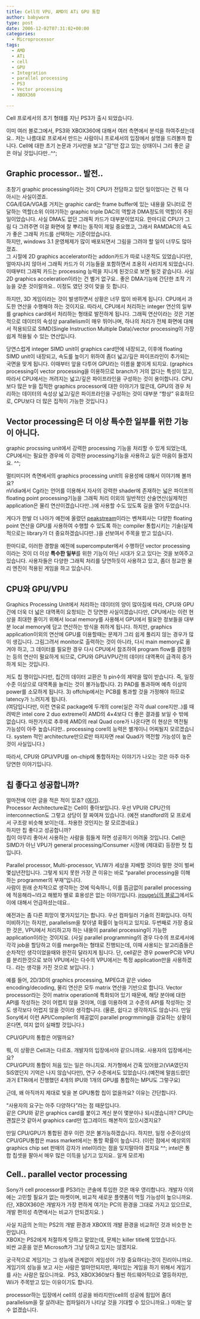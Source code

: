 ```yaml
---
title: Cell의 VPU, AMD의 ATi GPU 통합
author: babyworm
type: post
date: 2006-12-02T07:31:02+00:00
categories:
  - Microprocessor
tags:
  - AMD
  - ATi
  - cell
  - GPU
  - Integration
  - parallel processing
  - PS3
  - Vector processing
  - XBOX360

---
```

Cell 프로세서의 초기 형태를 지닌 PS3가 출시 되었습니다.

이미 여러 블로그에서, PS3와 XBOX360에 대해서 여러 측면에서 분석을 하여주셨는데요.. 저는 나름대로 프로세서 만드는 사람이니 프로세서의 입장에서 설명을 드려볼까 합니다. Cell에 대한 초기 논문과 기사만을 보고 “감”만 잡고 있는 상태이니 그리 좋은 글은 아닐 것입니다만..^^;

## **Graphic processor.. 발전..**

초창기 graphic processing이라는 것이 CPU가 전담하고 있던 일이었다는 건 뭐 다 아시는 사실이겠죠.<br>
CGA/EGA/VGA를 거치는 graphic card는 frame buffer에 있는 내용을 모니터로 전달하는 역할(소위 이야기하는 graphic triple DAC의 역할과 DMA정도의 역할)이 주된 일이었습니다. 사실 DMA도 없던 그래픽 카드가 대부분이었지요. 한마디로 CPU가 그림 다 그려주면 이걸 화면에 잘 뿌리는 동작이 제일 중요했고, 그래서 RAMDAC의 속도가 좋은 그래픽 카드를 선택하는 기준이었습니다.<br>
하지만, windows 3.1 운영체제가 많이 배포되면서 그림을 그려야 할 일이 너무도 많아졌죠.<br>
그 시절에 2D graphics accelerator라는 addon카드가 따로 나온적도 있었습니다만, 얼마지나지 않아서 그래픽 카드가 이 기능들을 포함하면서 조용히 사라지게 되었습니다. 이때부터 그래픽 카드는 processing 능력을 지니게 된것으로 보면 될것 같습니다. 사실 2D graphics acceleration이라는 건 별거 없구요.. 좋은 DMA기능에 간단한 조작 기능을 갖춘 것이랄까요.. 이정도 였던 것이 맞을 듯 합니다.

하지만, 3D 게임이라는 것이 발생하면서 상황은 너무 많이 바뀌게 됩니다. CPU에서 과도한 연산을 수행해야 하는 것이지요. 따라서, CPU에서 처리하는 integer 연산의 일부를 graphics card에서 처리하는 형태로 발전하게 됩니다. 그래픽 연산이라는 것은 기본적으로 데이터의 속성상 parallelism이 매우 뛰어나며, 하나의 처리가 전체 화면에 대해서 적용되므로 SIMD(Single Instruction Multiple Data)/vector processing이 가장 쉽게 적용될 수 있는 연산입니다.

당연스럽게 integer SIMD unit이 graphics card안에 내장되고, 이후에 floating SIMD unit이 내장되고, 속도를 높이기 위하여 좀더 넓고/깊은 파이프라인이 추가되는 국면을 맞게 됩니다. 이때부터 앞을 다투어 GPU라는 이름을 붙이게 되지요. (graphics processing이 vector processing을 이용하므로 branch가 거의 없다는 특성이 있고, 따라서 CPU에서는 꺼려지는 넓고/깊은 파이프라인을 구성하는 것이 용이합니다. CPU보다 많은 tr을 집적한 graphics processor에 대한 이야기가 많은데, GPU의 경우 처리하는 데이터의 속성상 넓고/깊은 파이프라인을 구성하는 것이 대부분 “항상” 유효하므로, CPU보다 더 많은 집적이 가능한 것입니다.)

## **Vector processing은 더 이상 특수한 일부를 위한 기능이 아니다.**

graphic procssing unit에서 강력한 processing 기능을 처리할 수 있게 되었는데, CPU에서는 필요한 경우에 이 강력한 processing기능을 사용하고 싶은 마음이 들겠지요. ^^;

멀티미디어 측면에서의 graphics processing unit의 유용성에 대해서 이야기해 볼까요?<br>
nVidia에서 Cg라는 언어를 이용해서 자사의 강력한 shader에 존재하는 넓은 파이프의 floating point processing기능을 그래픽 처리 이외의 일반적인 산술연산(실제적인 application은 물리 연산이겠습니다만..)에 사용할 수도 있도록 길을 열어 두었습니다.

게다가 한발 더 나아가 예전에 올렸던 [peakstream][1]이라는 벤쳐회사는 다양한 floating point 연산을 GPU를 사용하여 수행할 수 있도록 하는 compiler 통합시키는 기술(실제적으로는 library가 더 중요하겠습니다만..)을 선보여서 주목을 받고 있습니다.

한마디로, 이러한 경향을 예전에 supercomputer에서 수행하던 vector processing이라는 것이 더 이상 **특수한 일부**를 위한 기능이 아닌 시대가 오고 있다는 것을 보여주고 있습니다. 사용자들은 다양한 그래픽 처리를 당연하듯이 사용하고 있고, 좀더 정교한 물리 엔진이 적용된 게임을 하고 있습니다.

## **CPU와 GPU/VPU**

Graphics Processing Unit에서 처리하는 데이터의 양이 많아짐에 따라, CPU와 GPU간에 더욱 더 넓은 대역폭이 요청되는 건 당연한 사실이겠습니다만, CPU에서는 이런 현상을 최대한 줄이기 위해서 local memory를 사용해서 GPU에서 필요한 정보들을 대부분 local memory에 담고 연산하는 방식을 취하게 됩니다. 하지만, graphics application이외의 연산에 GPU를 이용할때는 문제가 그리 쉽게 풀리지 않는 경우가 많이 생깁니다. 그림그려서 monitor로 출력하는 것이 아니라, 다시 main memory로 옮겨야 하고, 그 데이터를 필요한 경우 다시 CPU에서 참조하여 program flow를 결정하는 등의 연산이 필요하게 되므로, CPU와 GPU/VPU간의 데이터 대역폭이 급격히 증가하게 되는 것입니다.

저도 칩 쟁이입니다만, 칩간의 데이터 교환은 1) pin수의 제약을 많이 받습니다. 즉, 일정 수준 이상으로 대역폭을 늘리는 것이 불가능합니다. 2) PAD를 통과하며 예측 이상의 power를 소모하게 됩니다. 3) offchip에서는 PCB를 통과할 것을 가정해야 하므로 latency가 느려지게 됩니다.<br>
(여담입니다만, 이런 연유로 package에 두개의 core(실은 각각 dual core지만..)를 때려박은 intel core 2 duo extreme이 AMD의 4×4보다 더 좋은 결과를 보일 수 밖에 없습니다. 마찬가지로 추후에 AMD의 real Quad core가 나온다면 이 현상은 역전될 가능성이 아주 높습니다만.. processing core의 능력은 별개이니 어찌될지 모르겠습니다. system 적인 architecture만으로만 따지자면 real Quad가 역전할 가능성이 높은 것이 사실입니다.)

따라서, CPU와 GPU/VPU를 on-chip에 통합하자는 이야기가 나오는 것은 아주 아주 당연한 이야기입니다.

## **칩 좋다고 성공합니까?**

얼마전에 이런 글을 적은 적이 있죠? ([여기][2]).<br>
Processor Architecture로는 Cell이 좋아보입니다. 우선 VPU와 CPU간의 interconnection도 그렇고 상당이 잘 짜여져 있습니다. (예전 standford의 모 프로세서 구조랑 비슷해 보이는데.. 차용한 것인지는 잘 모르겠네요.)<br>
하지만 칩 좋다고 성공합니까?<br>
칩이 아무리 좋아서 사용하는 사람을 힘들게 하면 성공하기 어려울 것입니다. Cell은 SIMD가 아닌 VPU가 general processing/Consumer 시장에 (제대로) 등장한 첫 칩입니다.

Parallel processor, Multi-processor, VLIW가 세상을 지배할 것이라 말한 것이 벌써 몇십년전입니다. 그렇게 되지 못한 가장 큰 이유는 바로 “parallel processing을 이해하는 programmer의 부재”입니다.<br>
사람이 원래 순차적으로 생각하는 것에 익숙하니, 이를 뜸금없이 parallel processing에 적응해라~!라고 해봤자 별로 효용성은 없는 이야기입니다. [jrouge님의 블로그][3]에서도 이에 대해서 언급하셨는데요..

예전과는 좀 다른 희망이 몇가지있기는 합니다. 우선 컴파일러 기술의 진화입니다. 아직 미비하기는 하지만, parallelism을 찾아낼 확률이 높아지고 있지요. 두번째로 가장 중요한 것은, VPU에서 처리하고자 하는 내용이 parallel processing이 가능한 application이라는 것이지요. (사실 parallel programming의 경우 다수의 프로세서에 각각 job을 할당하고 이를 merge하는 형태로 진행되는데, 이때 사용되는 알고리즘들은 순차적인 생각이었을때와 완전히 달라지게 됩니다. 단, cell같은 경우 powerPC와 VPU를 분리한것으로 보아 VPU에서는 다수의 VPU에서는 특정 application만을 사용하겠다.. 라는 생각을 가진 것으로 보입니다. )

예를 들어, 2D/3D의 graphics processing, MPEG과 같은 video encoding/decoding, 물리 연산은 모두 matrix 연산을 기반으로 합니다. Vector processor라는 것이 matrix operation에 특화되어 있기 때문에, 해당 분야에 대한 API를 작성하는 것이 어렵지 않을 것이며, 이를 이용하여 고 수준의 API를 작성하는 것도 생각보다 어렵지 않을 것이라 생각합니다. (물론, 쉽다고 생각하지도 않습니다. 만일 Sony에서 이런 API/Compiler의 제공없이 parallel progrmming을 강요하는 상황이 온다면, 여지 없이 실패할 것입니다.)

CPU/GPU의 통합은 어떨까요?

뭐, 이 상황은 Cell과는 다르죠. 개발자의 입장에서야 같으니까요. 사용자의 입장에서는요?<br>
CPU/GPU의 통합이 처음 있는 일은 아니지요. 저가형에서 간혹 있어왔고(VIA였던지 SiS였던지 기억은 나지 않습닉다만), 연구 수준에서도 있었습니다.(예전에 말씀드렸던 과거 ETRi에서 진행했던 4개의 IPU와 1개의 GPU를 통합하는 MPU도 그렇구요)

근데, 왜 아직까지 제대로 빛을 본 GPU통합 칩이 없을까요? 이유는 간단합니다.

“사용자의 요구는 아주 다양하다”라는 점 때문입니다.<br>
같은 CPU와 같은 graphics card를 붙이고 계신 분이 몇분이나 되시겠습니까? CPU는 괜찮은것 같아서 graphics card만 업그레이드 해본적이 있으시겠지요?

만일 CPU/GPU가 통합된 경우 이런 것은 불가능하겠습니다. 하지만, 일정 수준이상의 CPU/GPU통합은 mass market에서는 통할 확률이 높습니다. (이런 점에서 예상외의 graphics chip set 판매의 강자가 intel이라는 점을 잊지말아야 겠지요 ^^; intel은 통합 칩셋을 팔아서 매우 많은 이득을 남기고 있지요.. 알게 모르게)

## **Cell.. parallel vector processing**

Sony가 cell processor를 PS3라는 콘솔에 투입한 것은 매우 영리합니다. 개발자 이외에는 고민할 필요가 없는 마켓이며, 비교적 새로운 플랫폼이 먹힐 가능성이 높으니까요. (단, XBOX360은 개발자가 가장 편하게 여기는 PC의 환경을 그대로 가지고 있으므로, 개발 편의성 측면에서는 비교가 안되겠지요. )

사실 지금의 논의는 PS2의 개발 환경과 XBOX의 개발 환경을 비교하던 것과 비슷한 논란입니다.<br>
XBOX는 PS2에게 처절하게 당하고 말았는데, 문제는 killer title에 있었습니다.<br>
비싼 교훈을 얻은 Microsoft가 그냥 당하고 있지는 않겠지요.

궁극적으로 게임기는 그 성능에 관계없이 게임성이 가장 중요하다는것이 진리이니까요.<br>
게임기의 성능을 보고 사는 사람은 얼마안되지만, 재미있는 게임을 하기 위해서 게임기를 사는 사람은 많으니까요.  PS3, XBOX360보다 훨씬 하드웨어적으로 열등하지만, Wii가 주목받고 있는 이유이기도 합니다.

processor하는 입장에서 cell의 성공을 바라지만(cell의 성공에 힘입어 좀더 parallelism을 잘 살려내는 컴파일러가 나타날 것을 기대할 수 있으니까요..) 미래는 알 수 없겠습니다.

 [1]: http://babyworm.net/tatter/60
 [2]: http://babyworm.net/tatter/109
 [3]: http://jhrogue.blogspot.com/2006/11/xbox-360-vs-ps3.html

